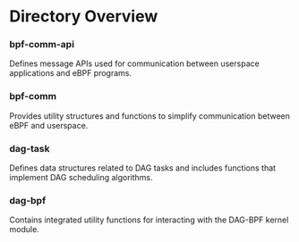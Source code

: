 # Directory Overview

### bpf-comm-api

Defines message APIs used for communication between userspace applications and eBPF programs.

### bpf-comm

Provides utility structures and functions to simplify communication between eBPF and userspace.

### dag-task

Defines data structures related to DAG tasks and includes functions that implement DAG scheduling algorithms.

### dag-bpf

Contains integrated utility functions for interacting with the DAG-BPF kernel module.
